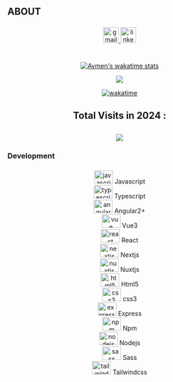<h2 align="left">ABOUT</h2>


###

<div align="center">
  <a href="mailto:aymenbouazra994@gmail.com?subject = Feedback&body = Message" target="_blank">
    <img src="https://img.shields.io/static/v1?message=Gmail&logo=gmail&label=&color=D14836&logoColor=white&labelColor=&style=for-the-badge" height="35" alt="gmail logo"  />
  </a>
  <a href="https://www.linkedin.com/in/aymen-bouazra" target="_blank">
    <img src="https://img.shields.io/static/v1?message=LinkedIn&logo=linkedin&label=&color=0077B5&logoColor=white&labelColor=&style=for-the-badge" height="35" alt="linkedin logo"  />
  </a>

</div>
<br>

###

<div align="center">

  
  [![Aymen's wakatime stats](https://github-readme-stats.vercel.app/api/wakatime?username=aymenbouazra)](https://wakatime.com/@aymenbouazra)
  
  ![](https://github-profile-trophy.vercel.app/?username=AymenBouazra&theme=flat&no-frame=false&no-bg=false&margin-w=4)

[![wakatime](https://wakatime.com/badge/user/018d3795-67aa-45a1-8ec0-a9bd6af58da0.svg)](https://wakatime.com/@018d3795-67aa-45a1-8ec0-a9bd6af58da0)

</div>


###

<div align="center">
  <h2> Total Visits in 2024 :<h2>
  <img src="https://profile-counter.glitch.me/AymenBouazra/count.svg"  />
</div>

###

<h3 align="left">Development</h3>

###

<div align="center">
  <img src="https://cdn.jsdelivr.net/gh/devicons/devicon/icons/javascript/javascript-original.svg" height="30" width="42" alt="javascript logo"  /> Javascript <br>
  <img src="https://cdn.jsdelivr.net/gh/devicons/devicon/icons/typescript/typescript-plain.svg" height="30" width="42" alt="typescript logo"  /> Typescript <br>
  <img src="https://cdn.jsdelivr.net/gh/devicons/devicon/icons/angular/angular-original.svg" height="30" width="42" alt="angular logo"  /> Angular2+ <br>
  <img src="https://cdn.jsdelivr.net/gh/devicons/devicon/icons/vuejs/vuejs-original.svg" height="30" width="42" alt="vue logo"  /> Vue3 <br>
  <img src="https://cdn.jsdelivr.net/gh/devicons/devicon/icons/react/react-original.svg" height="30" width="42" alt="react logo"  /> React <br>
  <img src="https://cdn.jsdelivr.net/gh/devicons/devicon/icons/nextjs/nextjs-original.svg" height="30" width="42" alt="nextjs logo"  /> Nextjs <br>
  <img src="https://cdn.jsdelivr.net/gh/devicons/devicon/icons/nuxtjs/nuxtjs-original.svg" height="30" width="42" alt="nuxtjs logo"  /> Nuxtjs <br>
  <img src="https://cdn.jsdelivr.net/gh/devicons/devicon/icons/html5/html5-original.svg" height="30" width="42" alt="html5 logo"  /> Html5 <br>
  <img src="https://cdn.jsdelivr.net/gh/devicons/devicon/icons/css3/css3-original.svg" height="30" width="42" alt="css3 logo"  /> css3 <br>
  <img src="https://cdn.jsdelivr.net/gh/devicons/devicon/icons/express/express-original.svg" height="30" width="42" alt="express logo"  /> Express <br>
  <img src="https://cdn.jsdelivr.net/gh/devicons/devicon/icons/npm/npm-original-wordmark.svg" height="30" width="42" alt="npm logo"  /> Npm <br>
  <img src="https://cdn.jsdelivr.net/gh/devicons/devicon/icons/nodejs/nodejs-original.svg" height="30" width="42" alt="nodejs logo"  /> Nodejs <br>
  <img src="https://cdn.jsdelivr.net/gh/devicons/devicon/icons/sass/sass-original.svg" height="30" width="42" alt="sass logo"  /> Sass <br>
  <img src="https://cdn.jsdelivr.net/gh/devicons/devicon/icons/tailwindcss/tailwindcss-original.svg" height="30" width="42" alt="tailwindcss logo"  /> Tailwindcss
</div>


###
